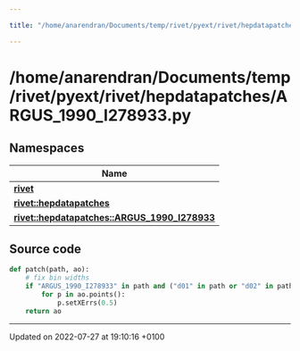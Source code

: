 ```yaml
---

title: "/home/anarendran/Documents/temp/rivet/pyext/rivet/hepdatapatches/ARGUS_1990_I278933.py"

---
```


# /home/anarendran/Documents/temp/rivet/pyext/rivet/hepdatapatches/ARGUS_1990_I278933.py



## Namespaces

| Name           |
| -------------- |
| **[rivet](http://example.org/namespaces/namespacerivet/)**  |
| **[rivet::hepdatapatches](http://example.org/namespaces/namespacerivet_1_1hepdatapatches/)**  |
| **[rivet::hepdatapatches::ARGUS_1990_I278933](http://example.org/namespaces/namespacerivet_1_1hepdatapatches_1_1argus__1990__i278933/)**  |




## Source code

```python
def patch(path, ao):
    # fix bin widths
    if "ARGUS_1990_I278933" in path and ("d01" in path or "d02" in path ):
        for p in ao.points():
            p.setXErrs(0.5)
    return ao
```


-------------------------------

Updated on 2022-07-27 at 19:10:16 +0100
